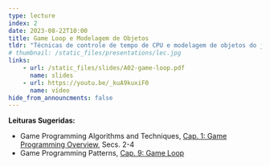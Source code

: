 ```yaml
---
type: lecture
index: 2
date: 2023-08-22T10:00
title: Game Loop e Modelagem de Objetos
tldr: "Técnicas de controle de tempo de CPU e modelagem de objetos do jogo."
# thumbnail: /static_files/presentations/lec.jpg
links: 
    - url: /static_files/slides/A02-game-loop.pdf
      name: slides
    - url: https://youtu.be/_kuA9kuxiF0
      name: vídeo
hide_from_announcments: false
---
```

**Leituras Sugeridas:**
- Game Programming Algorithms and Techniques, [Cap. 1: Game Programming Overview](https://learning.oreilly.com/library/view/game-programming-algorithms/9780133463200/ch01.html), Secs. 2-4
- Game Programming Patterns, [Cap. 9: Game Loop](https://gameprogrammingpatterns.com/game-loop.html) 

